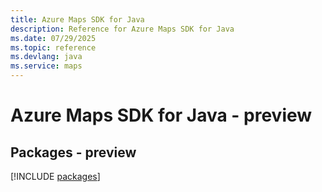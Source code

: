 ```yaml
---
title: Azure Maps SDK for Java
description: Reference for Azure Maps SDK for Java
ms.date: 07/29/2025
ms.topic: reference
ms.devlang: java
ms.service: maps
---
```

# Azure Maps SDK for Java - preview
## Packages - preview
[!INCLUDE [packages](maps-index.md)]